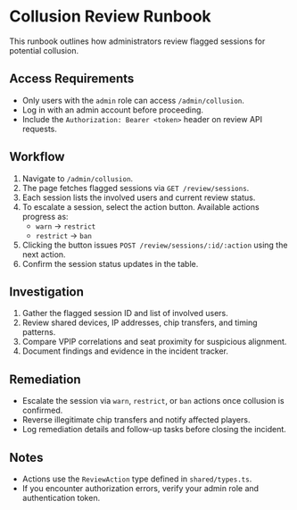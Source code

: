 # Collusion Review Runbook

This runbook outlines how administrators review flagged sessions for potential collusion.

## Access Requirements
- Only users with the `admin` role can access `/admin/collusion`.
- Log in with an admin account before proceeding.
- Include the `Authorization: Bearer <token>` header on review API requests.

## Workflow
1. Navigate to `/admin/collusion`.
2. The page fetches flagged sessions via `GET /review/sessions`.
3. Each session lists the involved users and current review status.
4. To escalate a session, select the action button. Available actions progress as:
   - `warn` → `restrict`
   - `restrict` → `ban`
5. Clicking the button issues `POST /review/sessions/:id/:action` using the next action.
6. Confirm the session status updates in the table.

## Investigation
1. Gather the flagged session ID and list of involved users.
2. Review shared devices, IP addresses, chip transfers, and timing patterns.
3. Compare VPIP correlations and seat proximity for suspicious alignment.
4. Document findings and evidence in the incident tracker.

## Remediation
- Escalate the session via `warn`, `restrict`, or `ban` actions once collusion is confirmed.
- Reverse illegitimate chip transfers and notify affected players.
- Log remediation details and follow-up tasks before closing the incident.

## Notes
- Actions use the `ReviewAction` type defined in `shared/types.ts`.
- If you encounter authorization errors, verify your admin role and authentication token.

